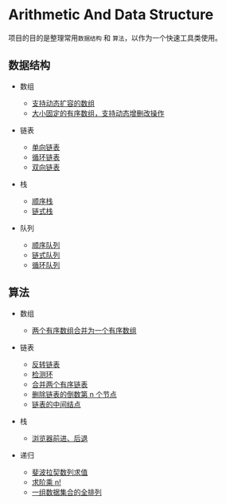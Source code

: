 # Arithmetic And Data Structure

项目的目的是整理常用```数据结构``` 和 ```算法```，以作为一个快速工具类使用。

## 数据结构

- 数组
    - [支持动态扩容的数组](/src/structure/array/DEArray.java)
    - [大小固定的有序数组，支持动态增删改操作](/src/structure/array/DArray.java)
    
- 链表
    - [单向链表](/src/structure/linkedlist/SinglyLinkedList.java)
    - [循环链表](/src/structure/linkedlist/CycleSinglyLinkedList.java)
    - [双向链表](/src/structure/linkedlist/DoubleLinkedList.java)
    
- 栈
    - [顺序栈](/src/structure/stack/ArrayStack.java)
    - [链式栈](/src/structure/stack/LinkedListStack.java)
    
- 队列
    - [顺序队列](/src/structure/queue/ArrayQueue.java)
    - [链式队列](/src/structure/queue/LinkedlistQueue.java)
    - [循环队列](/src/structure/queue/CircularQueue.java)
    
    
      
<!--   
- 树
    - 二分搜索树
-->
    
    
## 算法

- 数组
    - [两个有序数组合并为一个有序数组](/src/arithmetic/array/MergeTwoArray.java)
   
- 链表
    - [反转链表](/src/arithmetic/linkedlist/LinkedList.java) 
    - [检测环](/src/arithmetic/linkedlist/LinkedList.java)
    - [合并两个有序链表](/src/arithmetic/linkedlist/LinkedList.java) 
    - [删除链表的倒数第 n 个节点](/src/arithmetic/linkedlist/LinkedList.java)
    - [链表的中间结点](/src/arithmetic/linkedlist/LinkedList.java)
    
- 栈
   - [浏览器前进、后退](/src/arithmetic/stack/SimpleBrowser.java)
   
- 递归
   - [斐波拉契数列求值](/src/arithmetic/recursion/Fibonacci.java)
   - [求阶乘 n!](/src/arithmetic/recursion/Factorial.java)
   - [一组数据集合的全排列](/src/arithmetic/recursion/FullyArranged.java)
   
   
     
<!--
- 排序
    - 冒泡排序
    - 选择排序
    - 插入排序
    - 合并排序
    - shell 排序
    - 快排

- 字符串搜索
    - BF
    - RK


- 回溯算法
    - 八皇后问题
    - 01背包
-->

